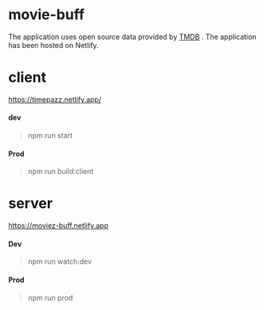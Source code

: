 # movie-buff

The application uses open source data provided by [TMDB](https://www.themoviedb.org/)
. The application has been hosted on Netlify.

# client

https://timepazz.netlify.app/

#### dev

> npm run start

#### Prod

> npm run build:client

# server

https://moviez-buff.netlify.app

#### Dev

> npm run watch:dev

#### Prod

> npm run prod
